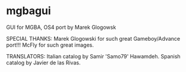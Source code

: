 # mgbagui
GUI for MGBA, OS4 port by Marek Glogowsk

SPECIAL THANKS:
Marek Glogowski for such great Gameboy/Advance port!!!
McFly for such great images.


TRANSLATORS:
Italian catalog by Samir 'Samo79' Hawamdeh.
Spanish catalog by Javier de las Rivas.
